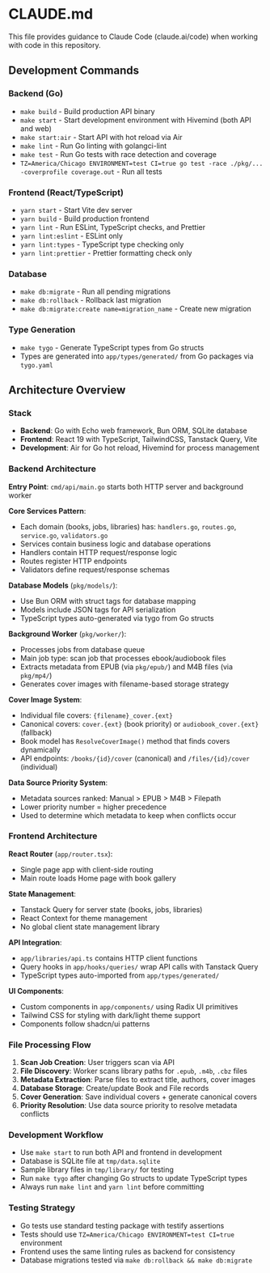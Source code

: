 # CLAUDE.md

This file provides guidance to Claude Code (claude.ai/code) when working with code in this repository.

## Development Commands

### Backend (Go)
- `make build` - Build production API binary
- `make start` - Start development environment with Hivemind (both API and web)
- `make start:air` - Start API with hot reload via Air
- `make lint` - Run Go linting with golangci-lint
- `make test` - Run Go tests with race detection and coverage
- `TZ=America/Chicago ENVIRONMENT=test CI=true go test -race ./pkg/... -coverprofile coverage.out` - Run all tests

### Frontend (React/TypeScript)
- `yarn start` - Start Vite dev server 
- `yarn build` - Build production frontend
- `yarn lint` - Run ESLint, TypeScript checks, and Prettier
- `yarn lint:eslint` - ESLint only
- `yarn lint:types` - TypeScript type checking only
- `yarn lint:prettier` - Prettier formatting check only

### Database
- `make db:migrate` - Run all pending migrations
- `make db:rollback` - Rollback last migration
- `make db:migrate:create name=migration_name` - Create new migration

### Type Generation
- `make tygo` - Generate TypeScript types from Go structs
- Types are generated into `app/types/generated/` from Go packages via `tygo.yaml`

## Architecture Overview

### Stack
- **Backend**: Go with Echo web framework, Bun ORM, SQLite database
- **Frontend**: React 19 with TypeScript, TailwindCSS, Tanstack Query, Vite
- **Development**: Air for Go hot reload, Hivemind for process management

### Backend Architecture

**Entry Point**: `cmd/api/main.go` starts both HTTP server and background worker

**Core Services Pattern**:
- Each domain (books, jobs, libraries) has: `handlers.go`, `routes.go`, `service.go`, `validators.go`
- Services contain business logic and database operations
- Handlers contain HTTP request/response logic
- Routes register HTTP endpoints
- Validators define request/response schemas

**Database Models** (`pkg/models/`):
- Use Bun ORM with struct tags for database mapping
- Models include JSON tags for API serialization
- TypeScript types auto-generated via tygo from Go structs

**Background Worker** (`pkg/worker/`):
- Processes jobs from database queue
- Main job type: scan job that processes ebook/audiobook files
- Extracts metadata from EPUB (via `pkg/epub/`) and M4B files (via `pkg/mp4/`)
- Generates cover images with filename-based storage strategy

**Cover Image System**:
- Individual file covers: `{filename}_cover.{ext}` 
- Canonical covers: `cover.{ext}` (book priority) or `audiobook_cover.{ext}` (fallback)
- Book model has `ResolveCoverImage()` method that finds covers dynamically
- API endpoints: `/books/{id}/cover` (canonical) and `/files/{id}/cover` (individual)

**Data Source Priority System**:
- Metadata sources ranked: Manual > EPUB > M4B > Filepath
- Lower priority number = higher precedence
- Used to determine which metadata to keep when conflicts occur

### Frontend Architecture

**React Router** (`app/router.tsx`):
- Single page app with client-side routing
- Main route loads Home page with book gallery

**State Management**:
- Tanstack Query for server state (books, jobs, libraries)
- React Context for theme management
- No global client state management library

**API Integration**:
- `app/libraries/api.ts` contains HTTP client functions
- Query hooks in `app/hooks/queries/` wrap API calls with Tanstack Query
- TypeScript types auto-imported from `app/types/generated/`

**UI Components**:
- Custom components in `app/components/` using Radix UI primitives
- Tailwind CSS for styling with dark/light theme support
- Components follow shadcn/ui patterns

### File Processing Flow

1. **Scan Job Creation**: User triggers scan via API
2. **File Discovery**: Worker scans library paths for `.epub`, `.m4b`, `.cbz` files
3. **Metadata Extraction**: Parse files to extract title, authors, cover images
4. **Database Storage**: Create/update Book and File records
5. **Cover Generation**: Save individual covers + generate canonical covers
6. **Priority Resolution**: Use data source priority to resolve metadata conflicts

### Development Workflow

- Use `make start` to run both API and frontend in development
- Database is SQLite file at `tmp/data.sqlite` 
- Sample library files in `tmp/library/` for testing
- Run `make tygo` after changing Go structs to update TypeScript types
- Always run `make lint` and `yarn lint` before committing

### Testing Strategy

- Go tests use standard testing package with testify assertions
- Tests should use `TZ=America/Chicago ENVIRONMENT=test CI=true` environment
- Frontend uses the same linting rules as backend for consistency
- Database migrations tested via `make db:rollback && make db:migrate`